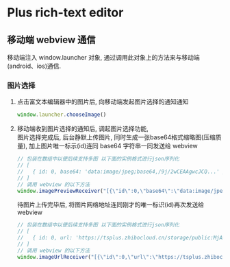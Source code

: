 # Plus rich-text editor

## 移动端 webview 通信

移动端注入 window.launcher 对象, 通过调用此对象上的方法来与移动端(android、ios)通信.

### 图片选择

1. 点击富文本编辑器中的图片后, 向移动端发起图片选择的通知通知

	```js
	window.launcher.chooseImage()
	```

2. 移动端收到图片选择的通知后, 调起图片选择功能,   
   图片选择完成后, 后台静默上传图片, 同时生成一张base64格式缩略图(压缩质量), 加上图片唯一标示(id)连同 base64 字符串一同发送给 webview
	 
	 ```js
	 // 包装在数组中以便后续支持多图 以下面的实例格式进行json序列化
	 // [
	 //	  { id: 0, base64: 'data:image/jpeg;base64,/9j/2wCEAAgwcJCQ...' },
	 // ]
	 // 调用 webview 的以下方法
	 window.imagePreviewReceiver("[{\"id\":0,\"base64\":\"data:image/jpeg;base64,/9j/2wCEAAgwcJCQ...\"}]")
	 ```

	 待图片上传完毕后, 将图片网络地址连同刚才的唯一标识(id)再次发送给 webview
	 
	 ```js
	 // 包装在数组中以便后续支持多图 以下面的实例格式进行json序列化
	 // [
	 //	  { id: 0, url: 'https://tsplus.zhibocloud.cn/storage/public:MjAxOC8xMi8yNC9FNnJUUGNUWWsyNTBwYkxQcXE3LmpwZWc=' },
	 // ]
	 // 调用 webview 的以下方法
	 window.imageUrlReceiver("[{\"id\":0,\"url\":\"https://tsplus.zhibocloud.cn/storage/public:MjAxOC8xMi8yNC9FNnJUUGNUWWsyNTBwYkxQcXE3LmpwZWc=\"}]")
	 ```
